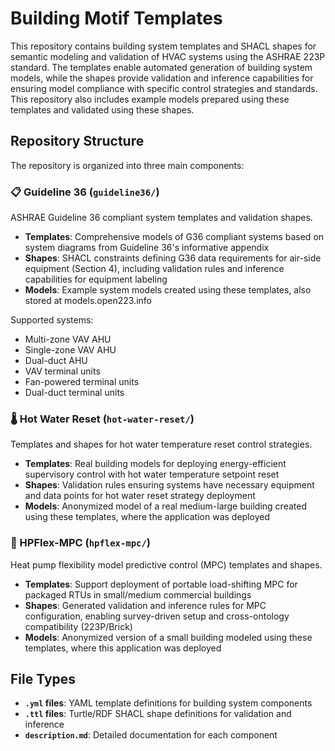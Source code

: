 # Building Motif Templates

This repository contains building system templates and SHACL shapes for semantic modeling and validation of HVAC systems using the ASHRAE 223P standard. The templates enable automated generation of building system models, while the shapes provide validation and inference capabilities for ensuring model compliance with specific control strategies and standards. This repository also includes example models prepared using these templates and validated using these shapes.

## Repository Structure

The repository is organized into three main components:

### 📋 Guideline 36 (`guideline36/`)
ASHRAE Guideline 36 compliant system templates and validation shapes.

- **Templates**: Comprehensive models of G36 compliant systems based on system diagrams from Guideline 36's informative appendix
- **Shapes**: SHACL constraints defining G36 data requirements for air-side equipment (Section 4), including validation rules and inference capabilities for equipment labeling
- **Models**: Example system models created using these templates, also stored at models.open223.info

Supported systems:
- Multi-zone VAV AHU
- Single-zone VAV AHU  
- Dual-duct AHU
- VAV terminal units
- Fan-powered terminal units
- Dual-duct terminal units

### 🌡️ Hot Water Reset (`hot-water-reset/`)
Templates and shapes for hot water temperature reset control strategies.

- **Templates**: Real building models for deploying energy-efficient supervisory control with hot water temperature setpoint reset
- **Shapes**: Validation rules ensuring systems have necessary equipment and data points for hot water reset strategy deployment
- **Models**: Anonymized model of a real medium-large building created using these templates, where the application was deployed

### 🔄 HPFlex-MPC (`hpflex-mpc/`)
Heat pump flexibility model predictive control (MPC) templates and shapes.

- **Templates**: Support deployment of portable load-shifting MPC for packaged RTUs in small/medium commercial buildings
- **Shapes**: Generated validation and inference rules for MPC configuration, enabling survey-driven setup and cross-ontology compatibility (223P/Brick)
- **Models**: Anonymized version of a small building modeled using these templates, where this application was deployed

## File Types

- **`.yml` files**: YAML template definitions for building system components
- **`.ttl` files**: Turtle/RDF SHACL shape definitions for validation and inference
- **`description.md`**: Detailed documentation for each component

